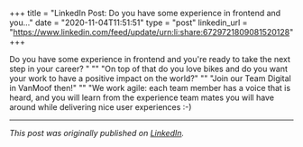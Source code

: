 +++
title = "LinkedIn Post: Do you have some experience in frontend and you..."
date = "2020-11-04T11:51:51"
type = "post"
linkedin_url = "https://www.linkedin.com/feed/update/urn:li:share:6729721809081520128"
+++

Do you have some experience in frontend and you're ready to take the next step in your career? "
""
"On top of that do you love bikes and do you want your work to have a positive impact on the world?"
""
"Join our Team Digital in VanMoof then!"
""
"We work agile: each team member has a voice that is heard, and you will learn from the experience team mates you will have around while delivering nice user experiences :-)

---

*This post was originally published on [LinkedIn](https://www.linkedin.com/in/adrianmoreno/recent-activity/all/).*